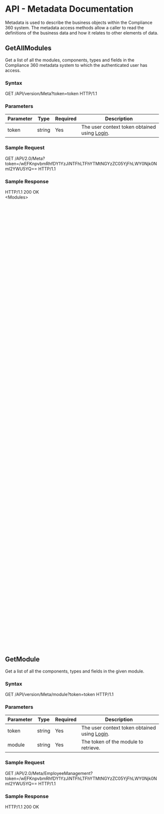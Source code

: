 # API - Metadata Documentation

Metadata is used to describe the business objects within the Compliance 360 system. The metadata access methods allow a caller to read the definitions of the business data and how it relates to other elements of data.

## GetAllModules

Get a list of all the modules, components, types and fields in the Compliance 360 metadata system to which the authenticated user has access.

### Syntax

GET /API/version/Meta?token=token HTTP/1.1

### Parameters

| Parameter | Type | Required | Description |
| --- | --- | --- | --- |
| token | string | Yes | The user context token obtained using [Login](security.html#Login). |

### Sample Request

GET /API/2.0/Meta?token=/wEFKnpvbmRhfDY1YzJiNTFhLTFhYTMtNGYzZC05YjFhLWY0Njk0NmI2YWU5YQ== HTTP/1.1

### Sample Response

HTTP/1.1 200 OK<br>
&lt;Modules><br>
<Module Token="EmployeeManagement" QualifiedToken="EmployeeManagement"><br>
<Components><br>
<Component Token="Employee" QualifiedToken="EmployeeManagement/Employee"><br>
<Module Token="EmployeeManagement" QualifiedToken="EmployeeManagement" /><br>
<Types><br>
<Type Token="Default" QualifiedToken="EmployeeManagement/Employee/Default" IsReadOnly="False"><br>
<Module Token="EmployeeManagement" QualifiedToken="EmployeeManagement" /><br>
<Component Token="Employee" QualifiedToken="EmployeeManagement/Employee" /><br>
<IdentityField Token="InstanceId" QualifiedToken="EmployeeManagement/Employee/Default/InstanceId" /><br>
<Fields><br>
<Field Token="InstanceId" QualifiedToken="EmployeeManagement/Employee/Default/InstanceId" FieldType="Relation" IsMultiValue="False" IsReadOnly="True" IsRequired="True"><br>
<Module Token="EmployeeManagement" QualifiedToken="EmployeeManagement" /><br>
<Component Token="Employee" QualifiedToken="EmployeeManagement/Employee" /><br>
<Type Token="Default" QualifiedToken="EmployeeManagement/Employee/Default" /><br>
<RelatedComponent Token="Employee" QualifiedToken="EmployeeManagement/Employee" /><br>
<RelatedType Token="Default" QualifiedToken="EmployeeManagement/Employee/Default" /><br>
</Field><br>
<Field Token="WorkflowTemplate" QualifiedToken="EmployeeManagement/Employee/Default/WorkflowTemplate" FieldType="Relation" IsMultiValue="False" IsReadOnly="False" IsRequired="True"><br>
<Module Token="EmployeeManagement" QualifiedToken="EmployeeManagement" /><br>
<Component Token="Employee" QualifiedToken="EmployeeManagement/Employee" /><br>
<Type Token="Default" QualifiedToken="EmployeeManagement/Employee/Default" /><br>
<RelatedComponent Token="WorkflowTemplates" QualifiedToken="Global/WorkflowTemplates" /><br>
<RelatedType Token="Employee" QualifiedToken="Global/WorkflowTemplates/Employee" /><br>
</Field><br>
<Field Token="FirstName" QualifiedToken="EmployeeManagement/Employee/Default/FirstName" FieldType="String" IsMultiValue="False" IsReadOnly="False" IsRequired="False"><br>
<Module Token="EmployeeManagement" QualifiedToken="EmployeeManagement" /><br>
<Component Token="Employee" QualifiedToken="EmployeeManagement/Employee" /><br>
<Type Token="Default" QualifiedToken="EmployeeManagement/Employee/Default" /><br>
</Field><br>
<Field Token="LastName" QualifiedToken="EmployeeManagement/Employee/Default/LastName" FieldType="String" IsMultiValue="False" IsReadOnly="False" IsRequired="False"><br>
<Module Token="EmployeeManagement" QualifiedToken="EmployeeManagement" /><br>
<Component Token="Employee" QualifiedToken="EmployeeManagement/Employee" /><br>
<Type Token="Default" QualifiedToken="EmployeeManagement/Employee/Default" /><br>
</Field><br>
<Field Token="Password" QualifiedToken="EmployeeManagement/Employee/Default/Password" FieldType="String" IsMultiValue="False" IsReadOnly="False" IsRequired="False"><br>
<Module Token="EmployeeManagement" QualifiedToken="EmployeeManagement" /><br>
<Component Token="Employee" QualifiedToken="EmployeeManagement/Employee" /><br>
<Type Token="Default" QualifiedToken="EmployeeManagement/Employee/Default" /><br>
</Field><br>
<Field Token="PrimaryDivision" QualifiedToken="EmployeeManagement/Employee/Default/PrimaryDivision" FieldType="Relation" IsMultiValue="False" IsReadOnly="False" IsRequired="False"><br>
<Module Token="EmployeeManagement" QualifiedToken="EmployeeManagement" /><br>
<Component Token="Employee" QualifiedToken="EmployeeManagement/Employee" /><br>
<Type Token="Default" QualifiedToken="EmployeeManagement/Employee/Default" /><br>
<RelatedComponent Token="EmployeeDivision" QualifiedToken="EmployeeManagement/EmployeeDivision" /><br>
<RelatedType Token="Default" QualifiedToken="EmployeeManagement/EmployeeDivision/Default" /><br>
</Field><br>
<Field Token="Profiles" QualifiedToken="EmployeeManagement/Employee/Default/Profiles" FieldType="Relation" IsMultiValue="True" IsReadOnly="False" IsRequired="False"><br>
<Module Token="EmployeeManagement" QualifiedToken="EmployeeManagement" /><br>
<Component Token="Employee" QualifiedToken="EmployeeManagement/Employee" /><br>
<Type Token="Default" QualifiedToken="EmployeeManagement/Employee/Default" /><br>
<RelatedComponent Token="EmployeeProfile" QualifiedToken="EmployeeManagement/EmployeeProfile" /><br>
<RelatedType Token="Default" QualifiedToken="EmployeeManagement/EmployeeProfile/Default" /><br>
</Field><br>
<Field Token="UserName" QualifiedToken="EmployeeManagement/Employee/Default/UserName" FieldType="String" IsMultiValue="False" IsReadOnly="False" IsRequired="False"><br>
<Module Token="EmployeeManagement" QualifiedToken="EmployeeManagement" /><br>
<Component Token="Employee" QualifiedToken="EmployeeManagement/Employee" /><br>
<Type Token="Default" QualifiedToken="EmployeeManagement/Employee/Default" /><br>
</Field><br>
<!-- SNIP --><br>
</Fields><br>
<Operations><br>
<Operation Token="Delete" QualifiedToken="EmployeeManagement/Employee/Default/Delete"><br>
<Module Token="EmployeeManagement" QualifiedToken="EmployeeManagement" /><br>
<Component Token="Employee" QualifiedToken="EmployeeManagement/Employee" /><br>
<Type Token="Default" QualifiedToken="EmployeeManagement/Employee/Default" /><br>
<Validator Token="CanDelete" QualifiedToken="EmployeeManagement/Employee/Default/CanDelete" /><br>
</Operation><br>
<!-- SNIP --><br>
</Operations><br>
</Type><br>
<!-- SNIP --><br>
</Types><br>
</Component><br>
<!-- SNIP --><br>
</Components><br>
</Module><br>
<!-- SNIP --><br>
</Modules><br>

## GetModule

Get a list of all the components, types and fields in the given module.

### Syntax

GET /API/version/Meta/module?token=token HTTP/1.1

### Parameters

| Parameter | Type | Required | Description |
| --- | --- | --- | --- |
| token | string | Yes | The user context token obtained using [Login](security.html#Login). |
| module | string | Yes | The token of the module to retrieve. |

### Sample Request

GET /API/2.0/Meta/EmployeeManagement?token=/wEFKnpvbmRhfDY1YzJiNTFhLTFhYTMtNGYzZC05YjFhLWY0Njk0NmI2YWU5YQ== HTTP/1.1

### Sample Response

HTTP/1.1 200 OK<br>
<Module Token="EmployeeManagement" QualifiedToken="EmployeeManagement"><br>
<Components><br>
<Component Token="Employee" QualifiedToken="EmployeeManagement/Employee"><br>
<Module Token="EmployeeManagement" QualifiedToken="EmployeeManagement" /><br>
<Types><br>
<Type Token="Default" QualifiedToken="EmployeeManagement/Employee/Default" IsReadOnly="False"><br>
<Module Token="EmployeeManagement" QualifiedToken="EmployeeManagement" /><br>
<Component Token="Employee" QualifiedToken="EmployeeManagement/Employee" /><br>
<IdentityField Token="InstanceId" QualifiedToken="EmployeeManagement/Employee/Default/InstanceId" /><br>
<Fields><br>
<Field Token="InstanceId" QualifiedToken="EmployeeManagement/Employee/Default/InstanceId" FieldType="Relation" IsMultiValue="False" IsReadOnly="True" IsRequired="True"><br>
<Module Token="EmployeeManagement" QualifiedToken="EmployeeManagement" /><br>
<Component Token="Employee" QualifiedToken="EmployeeManagement/Employee" /><br>
<Type Token="Default" QualifiedToken="EmployeeManagement/Employee/Default" /><br>
<RelatedComponent Token="Employee" QualifiedToken="EmployeeManagement/Employee" /><br>
<RelatedType Token="Default" QualifiedToken="EmployeeManagement/Employee/Default" /><br>
</Field><br>
<Field Token="WorkflowTemplate" QualifiedToken="EmployeeManagement/Employee/Default/WorkflowTemplate" FieldType="Relation" IsMultiValue="False" IsReadOnly="False" IsRequired="True"><br>
<Module Token="EmployeeManagement" QualifiedToken="EmployeeManagement" /><br>
<Component Token="Employee" QualifiedToken="EmployeeManagement/Employee" /><br>
<Type Token="Default" QualifiedToken="EmployeeManagement/Employee/Default" /><br>
<RelatedComponent Token="WorkflowTemplates" QualifiedToken="Global/WorkflowTemplates" /><br>
<RelatedType Token="Employee" QualifiedToken="Global/WorkflowTemplates/Employee" /><br>
</Field><br>
<Field Token="FirstName" QualifiedToken="EmployeeManagement/Employee/Default/FirstName" FieldType="String" IsMultiValue="False" IsReadOnly="False" IsRequired="False"><br>
<Module Token="EmployeeManagement" QualifiedToken="EmployeeManagement" /><br>
<Component Token="Employee" QualifiedToken="EmployeeManagement/Employee" /><br>
<Type Token="Default" QualifiedToken="EmployeeManagement/Employee/Default" /><br>
</Field><br>
<Field Token="LastName" QualifiedToken="EmployeeManagement/Employee/Default/LastName" FieldType="String" IsMultiValue="False" IsReadOnly="False" IsRequired="False"><br>
<Module Token="EmployeeManagement" QualifiedToken="EmployeeManagement" /><br>
<Component Token="Employee" QualifiedToken="EmployeeManagement/Employee" /><br>
<Type Token="Default" QualifiedToken="EmployeeManagement/Employee/Default" /><br>
</Field><br>
<Field Token="Password" QualifiedToken="EmployeeManagement/Employee/Default/Password" FieldType="String" IsMultiValue="False" IsReadOnly="False" IsRequired="False"><br>
<Module Token="EmployeeManagement" QualifiedToken="EmployeeManagement" /><br>
<Component Token="Employee" QualifiedToken="EmployeeManagement/Employee" /><br>
<Type Token="Default" QualifiedToken="EmployeeManagement/Employee/Default" /><br>
</Field><br>
<Field Token="PrimaryDivision" QualifiedToken="EmployeeManagement/Employee/Default/PrimaryDivision" FieldType="Relation" IsMultiValue="False" IsReadOnly="False" IsRequired="False"><br>
<Module Token="EmployeeManagement" QualifiedToken="EmployeeManagement" /><br>
<Component Token="Employee" QualifiedToken="EmployeeManagement/Employee" /><br>
<Type Token="Default" QualifiedToken="EmployeeManagement/Employee/Default" /><br>
<RelatedComponent Token="EmployeeDivision" QualifiedToken="EmployeeManagement/EmployeeDivision" /><br>
<RelatedType Token="Default" QualifiedToken="EmployeeManagement/EmployeeDivision/Default" /><br>
</Field><br>
<Field Token="Profiles" QualifiedToken="EmployeeManagement/Employee/Default/Profiles" FieldType="Relation" IsMultiValue="True" IsReadOnly="False" IsRequired="False"><br>
<Module Token="EmployeeManagement" QualifiedToken="EmployeeManagement" /><br>
<Component Token="Employee" QualifiedToken="EmployeeManagement/Employee" /><br>
<Type Token="Default" QualifiedToken="EmployeeManagement/Employee/Default" /><br>
<RelatedComponent Token="EmployeeProfile" QualifiedToken="EmployeeManagement/EmployeeProfile" /><br>
<RelatedType Token="Default" QualifiedToken="EmployeeManagement/EmployeeProfile/Default" /><br>
</Field><br>
<Field Token="UserName" QualifiedToken="EmployeeManagement/Employee/Default/UserName" FieldType="String" IsMultiValue="False" IsReadOnly="False" IsRequired="False"><br>
<Module Token="EmployeeManagement" QualifiedToken="EmployeeManagement" /><br>
<Component Token="Employee" QualifiedToken="EmployeeManagement/Employee" /><br>
<Type Token="Default" QualifiedToken="EmployeeManagement/Employee/Default" /><br>
</Field><br>
<!-- SNIP --><br>
</Fields><br>
<Operations><br>
<Operation Token="Delete" QualifiedToken="EmployeeManagement/Employee/Default/Delete"><br>
<Module Token="EmployeeManagement" QualifiedToken="EmployeeManagement" /><br>
<Component Token="Employee" QualifiedToken="EmployeeManagement/Employee" /><br>
<Type Token="Default" QualifiedToken="EmployeeManagement/Employee/Default" /><br>
<Validator Token="CanDelete" QualifiedToken="EmployeeManagement/Employee/Default/CanDelete" /><br>
</Operation><br>
<!-- SNIP --><br>
</Operations><br>
</Type><br>
<!-- SNIP --><br>
</Types><br>
</Component><br>
<!-- SNIP --><br>
</Components><br>
</Module><br>

## GetComponent

Get a list of all the types and fields in the given component.

### Syntax

GET /API/version/Meta/module/component?token=token HTTP/1.1

### Parameters

| Parameter | Type | Required | Description |
| --- | --- | --- | --- |
| token | string | Yes | The user context token obtained using [Login](security.html#Login). |
| module | string | Yes | The token of the module to retrieve. |
| component | string | Yes | The token of the component to retrieve. |

### Sample Request

GET /API/2.0/Meta/EmployeeManagement/Employee?token=/wEFKnpvbmRhfDY1YzJiNTFhLTFhYTMtNGYzZC05YjFhLWY0Njk0NmI2YWU5YQ== HTTP/1.1

### Sample Response

HTTP/1.1 200 OK<br>
<Component Token="Employee" QualifiedToken="EmployeeManagement/Employee"><br>
<Module Token="EmployeeManagement" QualifiedToken="EmployeeManagement" /><br>
<Types><br>
<Type Token="Default" QualifiedToken="EmployeeManagement/Employee/Default" IsReadOnly="False"><br>
<Module Token="EmployeeManagement" QualifiedToken="EmployeeManagement" /><br>
<Component Token="Employee" QualifiedToken="EmployeeManagement/Employee" /><br>
<IdentityField Token="InstanceId" QualifiedToken="EmployeeManagement/Employee/Default/InstanceId" /><br>
<Fields><br>
<Field Token="InstanceId" QualifiedToken="EmployeeManagement/Employee/Default/InstanceId" FieldType="Relation" IsMultiValue="False" IsReadOnly="True" IsRequired="True"><br>
<Module Token="EmployeeManagement" QualifiedToken="EmployeeManagement" /><br>
<Component Token="Employee" QualifiedToken="EmployeeManagement/Employee" /><br>
<Type Token="Default" QualifiedToken="EmployeeManagement/Employee/Default" /><br>
<RelatedComponent Token="Employee" QualifiedToken="EmployeeManagement/Employee" /><br>
<RelatedType Token="Default" QualifiedToken="EmployeeManagement/Employee/Default" /><br>
</Field><br>
<Field Token="WorkflowTemplate" QualifiedToken="EmployeeManagement/Employee/Default/WorkflowTemplate" FieldType="Relation" IsMultiValue="False" IsReadOnly="False" IsRequired="True"><br>
<Module Token="EmployeeManagement" QualifiedToken="EmployeeManagement" /><br>
<Component Token="Employee" QualifiedToken="EmployeeManagement/Employee" /><br>
<Type Token="Default" QualifiedToken="EmployeeManagement/Employee/Default" /><br>
<RelatedComponent Token="WorkflowTemplates" QualifiedToken="Global/WorkflowTemplates" /><br>
<RelatedType Token="Employee" QualifiedToken="Global/WorkflowTemplates/Employee" /><br>
</Field><br>
<Field Token="FirstName" QualifiedToken="EmployeeManagement/Employee/Default/FirstName" FieldType="String" IsMultiValue="False" IsReadOnly="False" IsRequired="False"><br>
<Module Token="EmployeeManagement" QualifiedToken="EmployeeManagement" /><br>
<Component Token="Employee" QualifiedToken="EmployeeManagement/Employee" /><br>
<Type Token="Default" QualifiedToken="EmployeeManagement/Employee/Default" /><br>
</Field><br>
<Field Token="LastName" QualifiedToken="EmployeeManagement/Employee/Default/LastName" FieldType="String" IsMultiValue="False" IsReadOnly="False" IsRequired="False"><br>
<Module Token="EmployeeManagement" QualifiedToken="EmployeeManagement" /><br>
<Component Token="Employee" QualifiedToken="EmployeeManagement/Employee" /><br>
<Type Token="Default" QualifiedToken="EmployeeManagement/Employee/Default" /><br>
</Field><br>
<Field Token="Password" QualifiedToken="EmployeeManagement/Employee/Default/Password" FieldType="String" IsMultiValue="False" IsReadOnly="False" IsRequired="False"><br>
<Module Token="EmployeeManagement" QualifiedToken="EmployeeManagement" /><br>
<Component Token="Employee" QualifiedToken="EmployeeManagement/Employee" /><br>
<Type Token="Default" QualifiedToken="EmployeeManagement/Employee/Default" /><br>
</Field><br>
<Field Token="PrimaryDivision" QualifiedToken="EmployeeManagement/Employee/Default/PrimaryDivision" FieldType="Relation" IsMultiValue="False" IsReadOnly="False" IsRequired="False"><br>
<Module Token="EmployeeManagement" QualifiedToken="EmployeeManagement" /><br>
<Component Token="Employee" QualifiedToken="EmployeeManagement/Employee" /><br>
<Type Token="Default" QualifiedToken="EmployeeManagement/Employee/Default" /><br>
<RelatedComponent Token="EmployeeDivision" QualifiedToken="EmployeeManagement/EmployeeDivision" /><br>
<RelatedType Token="Default" QualifiedToken="EmployeeManagement/EmployeeDivision/Default" /><br>
</Field><br>
<Field Token="Profiles" QualifiedToken="EmployeeManagement/Employee/Default/Profiles" FieldType="Relation" IsMultiValue="True" IsReadOnly="False" IsRequired="False"><br>
<Module Token="EmployeeManagement" QualifiedToken="EmployeeManagement" /><br>
<Component Token="Employee" QualifiedToken="EmployeeManagement/Employee" /><br>
<Type Token="Default" QualifiedToken="EmployeeManagement/Employee/Default" /><br>
<RelatedComponent Token="EmployeeProfile" QualifiedToken="EmployeeManagement/EmployeeProfile" /><br>
<RelatedType Token="Default" QualifiedToken="EmployeeManagement/EmployeeProfile/Default" /><br>
</Field><br>
<Field Token="UserName" QualifiedToken="EmployeeManagement/Employee/Default/UserName" FieldType="String" IsMultiValue="False" IsReadOnly="False" IsRequired="False"><br>
<Module Token="EmployeeManagement" QualifiedToken="EmployeeManagement" /><br>
<Component Token="Employee" QualifiedToken="EmployeeManagement/Employee" /><br>
<Type Token="Default" QualifiedToken="EmployeeManagement/Employee/Default" /><br>
</Field><br>
<!-- SNIP --><br>
</Fields><br>
<Operations><br>
<Operation Token="Delete" QualifiedToken="EmployeeManagement/Employee/Default/Delete"><br>
<Module Token="EmployeeManagement" QualifiedToken="EmployeeManagement" /><br>
<Component Token="Employee" QualifiedToken="EmployeeManagement/Employee" /><br>
<Type Token="Default" QualifiedToken="EmployeeManagement/Employee/Default" /><br>
<Validator Token="CanDelete" QualifiedToken="EmployeeManagement/Employee/Default/CanDelete" /><br>
</Operation><br>
<!-- SNIP --><br>
</Operations><br>
</Type><br>
<!-- SNIP --><br>
</Types><br>
</Component><br>

## GetType

Get a list of all the fields in the given type.

### Syntax

GET /API/version/Meta/module/component/type?token=token HTTP/1.1

### Parameters

| Parameter | Type | Required | Description |
| --- | --- | --- | --- |
| token | string | Yes | The user context token obtained using [Login](security.html#Login). |
| module | string | Yes | The token of the module to retrieve. |
| component | string | Yes | The token of the component to retrieve. |
| type | string | Yes | The token of the type to retrieve. |

### Sample Request

GET /API/2.0/Meta/EmployeeManagement/Employee/Default?token=/wEFKnpvbmRhfDY1YzJiNTFhLTFhYTMtNGYzZC05YjFhLWY0Njk0NmI2YWU5YQ== HTTP/1.1

### Sample Response

HTTP/1.1 200 OK<br>
<Type Token="Default" QualifiedToken="EmployeeManagement/Employee/Default" IsReadOnly="False"><br>
<Module Token="EmployeeManagement" QualifiedToken="EmployeeManagement" /><br>
<Component Token="Employee" QualifiedToken="EmployeeManagement/Employee" /><br>
<IdentityField Token="InstanceId" QualifiedToken="EmployeeManagement/Employee/Default/InstanceId" /><br>
<Fields><br>
<Field Token="InstanceId" QualifiedToken="EmployeeManagement/Employee/Default/InstanceId" FieldType="Relation" IsMultiValue="False" IsReadOnly="True" IsRequired="True"><br>
<Module Token="EmployeeManagement" QualifiedToken="EmployeeManagement" /><br>
<Component Token="Employee" QualifiedToken="EmployeeManagement/Employee" /><br>
<Type Token="Default" QualifiedToken="EmployeeManagement/Employee/Default" /><br>
<RelatedComponent Token="Employee" QualifiedToken="EmployeeManagement/Employee" /><br>
<RelatedType Token="Default" QualifiedToken="EmployeeManagement/Employee/Default" /><br>
</Field><br>
<Field Token="WorkflowTemplate" QualifiedToken="EmployeeManagement/Employee/Default/WorkflowTemplate" FieldType="Relation" IsMultiValue="False" IsReadOnly="False" IsRequired="True"><br>
<Module Token="EmployeeManagement" QualifiedToken="EmployeeManagement" /><br>
<Component Token="Employee" QualifiedToken="EmployeeManagement/Employee" /><br>
<Type Token="Default" QualifiedToken="EmployeeManagement/Employee/Default" /><br>
<RelatedComponent Token="WorkflowTemplates" QualifiedToken="Global/WorkflowTemplates" /><br>
<RelatedType Token="Employee" QualifiedToken="Global/WorkflowTemplates/Employee" /><br>
</Field><br>
<Field Token="FirstName" QualifiedToken="EmployeeManagement/Employee/Default/FirstName" FieldType="String" IsMultiValue="False" IsReadOnly="False" IsRequired="False"><br>
<Module Token="EmployeeManagement" QualifiedToken="EmployeeManagement" /><br>
<Component Token="Employee" QualifiedToken="EmployeeManagement/Employee" /><br>
<Type Token="Default" QualifiedToken="EmployeeManagement/Employee/Default" /><br>
</Field><br>
<Field Token="LastName" QualifiedToken="EmployeeManagement/Employee/Default/LastName" FieldType="String" IsMultiValue="False" IsReadOnly="False" IsRequired="False"><br>
<Module Token="EmployeeManagement" QualifiedToken="EmployeeManagement" /><br>
<Component Token="Employee" QualifiedToken="EmployeeManagement/Employee" /><br>
<Type Token="Default" QualifiedToken="EmployeeManagement/Employee/Default" /><br>
</Field><br>
<Field Token="Password" QualifiedToken="EmployeeManagement/Employee/Default/Password" FieldType="String" IsMultiValue="False" IsReadOnly="False" IsRequired="False"><br>
<Module Token="EmployeeManagement" QualifiedToken="EmployeeManagement" /><br>
<Component Token="Employee" QualifiedToken="EmployeeManagement/Employee" /><br>
<Type Token="Default" QualifiedToken="EmployeeManagement/Employee/Default" /><br>
</Field><br>
<Field Token="PrimaryDivision" QualifiedToken="EmployeeManagement/Employee/Default/PrimaryDivision" FieldType="Relation" IsMultiValue="False" IsReadOnly="False" IsRequired="False"><br>
<Module Token="EmployeeManagement" QualifiedToken="EmployeeManagement" /><br>
<Component Token="Employee" QualifiedToken="EmployeeManagement/Employee" /><br>
<Type Token="Default" QualifiedToken="EmployeeManagement/Employee/Default" /><br>
<RelatedComponent Token="EmployeeDivision" QualifiedToken="EmployeeManagement/EmployeeDivision" /><br>
<RelatedType Token="Default" QualifiedToken="EmployeeManagement/EmployeeDivision/Default" /><br>
</Field><br>
<Field Token="Profiles" QualifiedToken="EmployeeManagement/Employee/Default/Profiles" FieldType="Relation" IsMultiValue="True" IsReadOnly="False" IsRequired="False"><br>
<Module Token="EmployeeManagement" QualifiedToken="EmployeeManagement" /><br>
<Component Token="Employee" QualifiedToken="EmployeeManagement/Employee" /><br>
<Type Token="Default" QualifiedToken="EmployeeManagement/Employee/Default" /><br>
<RelatedComponent Token="EmployeeProfile" QualifiedToken="EmployeeManagement/EmployeeProfile" /><br>
<RelatedType Token="Default" QualifiedToken="EmployeeManagement/EmployeeProfile/Default" /><br>
</Field><br>
<Field Token="UserName" QualifiedToken="EmployeeManagement/Employee/Default/UserName" FieldType="String" IsMultiValue="False" IsReadOnly="False" IsRequired="False"><br>
<Module Token="EmployeeManagement" QualifiedToken="EmployeeManagement" /><br>
<Component Token="Employee" QualifiedToken="EmployeeManagement/Employee" /><br>
<Type Token="Default" QualifiedToken="EmployeeManagement/Employee/Default" /><br>
</Field><br>
<!-- SNIP --><br>
</Fields><br>
<Operations><br>
<Operation Token="Delete" QualifiedToken="EmployeeManagement/Employee/Default/Delete"><br>
<Module Token="EmployeeManagement" QualifiedToken="EmployeeManagement" /><br>
<Component Token="Employee" QualifiedToken="EmployeeManagement/Employee" /><br>
<Type Token="Default" QualifiedToken="EmployeeManagement/Employee/Default" /><br>
<Validator Token="CanDelete" QualifiedToken="EmployeeManagement/Employee/Default/CanDelete" /><br>
</Operation><br>
<!-- SNIP --><br>
</Operations><br>
</Type><br>

## GetField

Get details for the given field.

### Syntax

GET /API/version/Meta/module/component/type/field?token=token HTTP/1.1

### Parameters

| Parameter | Type | Required | Description |
| --- | --- | --- | --- |
| token | string | Yes | The user context token obtained using [Login](security.html#Login). |
| module | string | Yes | The token of the module to retrieve. |
| component | string | Yes | The token of the component to retrieve. |
| type | string | Yes | The token of the type to retrieve. |
| field | string | Yes | The token of the field to retrieve. |

### Sample Request

GET /API/2.0/Meta/EmployeeManagement/Employee/Default/FirstName?token=/wEFKnpvbmRhfDY1YzJiNTFhLTFhYTMtNGYzZC05YjFhLWY0Njk0NmI2YWU5YQ== HTTP/1.1

### Sample Response

HTTP/1.1 200 OK<br>
<Field Token="FirstName" QualifiedToken="EmployeeManagement/Employee/Default/FirstName" FieldType="String" IsMultiValue="False" IsReadOnly="False" IsRequired="False"><br>
<Module Token="EmployeeManagement" QualifiedToken="EmployeeManagement" /><br>
<Component Token="Employee" QualifiedToken="EmployeeManagement/Employee" /><br>
<Type Token="Default" QualifiedToken="EmployeeManagement/Employee/Default" /><br>
</Field><br>

## GetOperation

Get details for the given operation.

### Syntax

GET /API/version/Meta/module/component/type/operation?token=token HTTP/1.1

### Parameters

| Parameter | Type | Required | Description |
| --- | --- | --- | --- |
| token | string | Yes | The user context token obtained using [Login](security.html#Login). |
| module | string | Yes | The token of the module to retrieve. |
| component | string | Yes | The token of the component to retrieve. |
| type | string | Yes | The token of the type to retrieve. |
| operation | string | Yes | The token of the operation to retrieve. |

### Sample Request

GET /API/2.0/Meta/EmployeeManagement/Employee/Default/Delete?token=/wEFKnpvbmRhfDY1YzJiNTFhLTFhYTMtNGYzZC05YjFhLWY0Njk0NmI2YWU5YQ== HTTP/1.1

### Sample Response

HTTP/1.1 200 OK<br>
<Operation Token="Delete" QualifiedToken="EmployeeManagement/Employee/Default/Delete"><br>
<Module Token="EmployeeManagement" QualifiedToken="EmployeeManagement" /><br>
<Component Token="Employee" QualifiedToken="EmployeeManagement/Employee" /><br>
<Type Token="Default" QualifiedToken="EmployeeManagement/Employee/Default" /><br>
<Validator Token="CanDelete" QualifiedToken="EmployeeManagement/Employee/Default/CanDelete" /><br>
</Operation><br>
